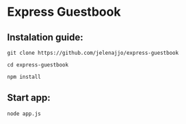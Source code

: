 # Express Guestbook

## Instalation guide:

```
git clone https://github.com/jelenajjo/express-guestbook

cd express-guestbook

npm install
```

## Start app:

`node app.js`

